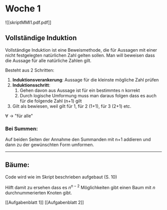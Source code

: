 # Woche 1

![[skriptMMI1.pdf.pdf]]

## Vollständige Induktion

Vollständige Induktion ist eine Beweismethode, die für Aussagen mit einer nicht festgelegten natürlichen Zahl gelten sollen. Man will beweisen dass die Aussage für alle natürliche Zahlen gilt.

Besteht aus 2 Schritten:

1. **Induktionsverankerung**: Aussage für die kleinste mögliche Zahl prüfen
2. **Induktionsschritt**:
    1. Gehen davon aus Aussage ist für ein bestimmtes n korrekt
    2. Durch logische Umformung muss man daraus folgen dass es auch für die folgende Zahl (n+1) gilt
3. Gilt als bewiesen, weil gilt für 1, für 2 (1+1), für 3 (2+1) etc.

$∀$ → "für alle"

### Bei Summen:

Auf beiden Seiten der Annahme den Summanden mit n+1 addieren und dann zu der gewünschten Form umformen.

---

## Bäume:

Code wird wie im Skript beschrieben aufgebaut (S. 10)

Hilft damit zu ersehen dass es $n^{n-2}$ Möglichkeiten gibt einen Baum mit $n$  durchnummerierten Knoten gibt.

[[Aufgabenblatt 1]]
[[Aufgabenblatt 2]]